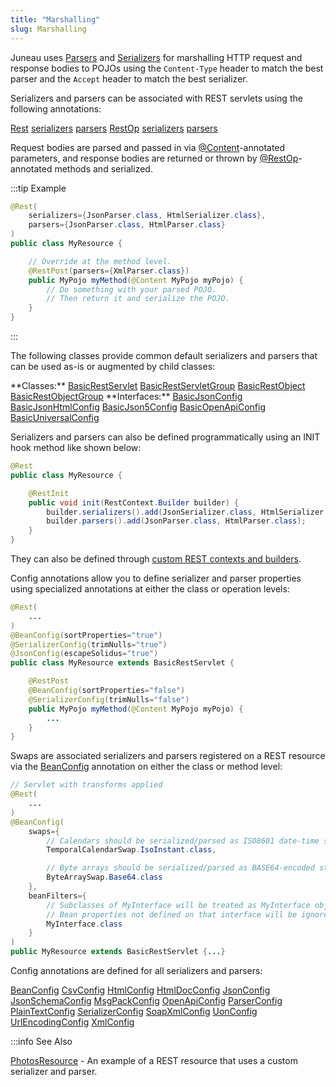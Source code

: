 ```yaml
---
title: "Marshalling"
slug: Marshalling
---
```


Juneau uses <a href="/site/apidocs/org/apache/juneau/parser/Parser.html" target="_blank">Parsers</a> and <a href="/site/apidocs/org/apache/juneau/serializer/Serializer.html" target="_blank">Serializers</a> for marshalling HTTP request and response bodies to POJOs using the `Content-Type` header to match the best parser and the `Accept` header to match the best serializer.

Serializers and parsers can be associated with REST servlets using the following annotations:

<tree>
<node-0><java-annotation><a href="/site/apidocs/org/apache/juneau/rest/annotation/Rest.html" target="_blank">Rest</a></java-annotation></node-0>
<node-1><java-method-annotation><a href="/site/apidocs/org/apache/juneau/rest/annotation/Rest.html#serializers()" target="_blank">serializers</a></java-method-annotation></node-1>
<node-1><java-method-annotation><a href="/site/apidocs/org/apache/juneau/rest/annotation/Rest.html#serializers()" target="_blank">parsers</a></java-method-annotation></node-1>
<node-0><java-annotation><a href="/site/apidocs/org/apache/juneau/rest/annotation/RestOp.html" target="_blank">RestOp</a></java-annotation></node-0>
<node-1><java-method-annotation><a href="/site/apidocs/org/apache/juneau/rest/annotation/RestOp.html#serializers()" target="_blank">serializers</a></java-method-annotation></node-1>
<node-1><java-method-annotation><a href="/site/apidocs/org/apache/juneau/rest/annotation/RestOp.html#serializers()" target="_blank">parsers</a></java-method-annotation></node-1>
</tree>

Request bodies are parsed and passed in via <a href="/site/apidocs/org/apache/juneau/http/annotation/Content.html" target="_blank">@Content</a>-annotated parameters, and response bodies are returned or thrown by <a href="/site/apidocs/org/apache/juneau/rest/annotation/RestOp.html" target="_blank">@RestOp</a>-annotated methods and serialized.

:::tip Example
```java
@Rest(
    serializers={JsonParser.class, HtmlSerializer.class},
    parsers={JsonParser.class, HtmlParser.class}
)
public class MyResource {

    // Override at the method level.
    @RestPost(parsers={XmlParser.class})
    public MyPojo myMethod(@Content MyPojo myPojo) {
        // Do something with your parsed POJO.
        // Then return it and serialize the POJO.
    }
}
```
:::

The following classes provide common default serializers and parsers that can be
used as-is or augmented by child classes:

<tree>
<node-0>**Classes:**</node-0>
<node-1><javac-abstract-class><a href="/site/apidocs/org/apache/juneau/rest/servlet/BasicRestServlet.html" target="_blank">BasicRestServlet</a></javac-abstract-class> <javac-abstract-class><a href="/site/apidocs/org/apache/juneau/rest/servlet/BasicRestServletGroup.html" target="_blank">BasicRestServletGroup</a></javac-abstract-class> <javac-abstract-class><a href="/site/apidocs/org/apache/juneau/rest/servlet/BasicRestObject.html" target="_blank">BasicRestObject</a></javac-abstract-class> <javac-abstract-class><a href="/site/apidocs/org/apache/juneau/rest/servlet/BasicRestObjectGroup.html" target="_blank">BasicRestObjectGroup</a></javac-abstract-class></node-1>
<node-0>**Interfaces:**</node-0>
<node-1><javac-interface><a href="/site/apidocs/org/apache/juneau/rest/config/BasicJsonConfig.html" target="_blank">BasicJsonConfig</a></javac-interface> <javac-interface><a href="/site/apidocs/org/apache/juneau/rest/config/BasicJsonHtmlConfig.html" target="_blank">BasicJsonHtmlConfig</a></javac-interface> <javac-interface><a href="/site/apidocs/org/apache/juneau/rest/config/BasicJson5Config.html" target="_blank">BasicJson5Config</a></javac-interface> <javac-interface><a href="/site/apidocs/org/apache/juneau/rest/config/BasicOpenApiConfig.html" target="_blank">BasicOpenApiConfig</a></javac-interface> <javac-interface><a href="/site/apidocs/org/apache/juneau/rest/config/BasicUniversalConfig.html" target="_blank">BasicUniversalConfig</a></javac-interface></node-1>
</tree>

Serializers and parsers can also be defined programmatically using an INIT hook method like shown below:

```java
@Rest
public class MyResource {

    @RestInit
    public void init(RestContext.Builder builder) {
        builder.serializers().add(JsonSerializer.class, HtmlSerializer.class);
        builder.parsers().add(JsonParser.class, HtmlParser.class);
    }
}
```

They can also be defined through [custom REST contexts and builders](/docs/topics/RestContext).

Config annotations allow you to define serializer and parser properties using specialized annotations at either the
class or operation levels:

```java
@Rest(
    ...
)
@BeanConfig(sortProperties="true")
@SerializerConfig(trimNulls="true")
@JsonConfig(escapeSolidus="true")
public class MyResource extends BasicRestServlet {

    @RestPost
    @BeanConfig(sortProperties="false")
    @SerializerConfig(trimNulls="false")
    public MyPojo myMethod(@Content MyPojo myPojo) {
        ...
    }
}
```

Swaps are associated serializers and parsers registered on a REST resource via the <a href="/site/apidocs/org/apache/juneau/annotation/BeanConfig.html" target="_blank">BeanConfig</a> annotation on either the class or method level:

```java
// Servlet with transforms applied
@Rest(
    ...
)
@BeanConfig(
    swaps={
        // Calendars should be serialized/parsed as ISO8601 date-time strings
        TemporalCalendarSwap.IsoInstant.class,

        // Byte arrays should be serialized/parsed as BASE64-encoded strings
        ByteArraySwap.Base64.class
    },
    beanFilters={
        // Subclasses of MyInterface will be treated as MyInterface objects.
        // Bean properties not defined on that interface will be ignored.
        MyInterface.class
    }
)
public MyResource extends BasicRestServlet {...}
```

Config annotations are defined for all serializers and parsers:

<tree>
<node-0><javac-annotation><a href="/site/apidocs/org/apache/juneau/annotation/BeanConfig.html" target="_blank">BeanConfig</a></javac-annotation> <javac-annotation><a href="/site/apidocs/org/apache/juneau/csv/annotation/CsvConfig.html" target="_blank">CsvConfig</a></javac-annotation> <javac-annotation><a href="/site/apidocs/org/apache/juneau/html/annotation/HtmlConfig.html" target="_blank">HtmlConfig</a></javac-annotation> <javac-annotation><a href="/site/apidocs/org/apache/juneau/html/annotation/HtmlDocConfig.html" target="_blank">HtmlDocConfig</a></javac-annotation> <javac-annotation><a href="/site/apidocs/org/apache/juneau/json/annotation/JsonConfig.html" target="_blank">JsonConfig</a></javac-annotation> <javac-annotation><a href="/site/apidocs/org/apache/juneau/jsonschema/annotation/JsonSchemaConfig.html" target="_blank">JsonSchemaConfig</a></javac-annotation> <javac-annotation><a href="/site/apidocs/org/apache/juneau/msgpack/annotation/MsgPackConfig.html" target="_blank">MsgPackConfig</a></javac-annotation> <javac-annotation><a href="/site/apidocs/org/apache/juneau/oapi/annotation/OpenApiConfig.html" target="_blank">OpenApiConfig</a></javac-annotation> <javac-annotation><a href="/site/apidocs/org/apache/juneau/parser/annotation/ParserConfig.html" target="_blank">ParserConfig</a></javac-annotation> <javac-annotation><a href="/site/apidocs/org/apache/juneau/plaintext/annotation/PlainTextConfig.html" target="_blank">PlainTextConfig</a></javac-annotation> <javac-annotation><a href="/site/apidocs/org/apache/juneau/serializer/annotation/SerializerConfig.html" target="_blank">SerializerConfig</a></javac-annotation> <javac-annotation><a href="/site/apidocs/org/apache/juneau/soap/annotation/SoapXmlConfig.html" target="_blank">SoapXmlConfig</a></javac-annotation> <javac-annotation><a href="/site/apidocs/org/apache/juneau/uon/annotation/UonConfig.html" target="_blank">UonConfig</a></javac-annotation> <javac-annotation><a href="/site/apidocs/org/apache/juneau/urlencoding/annotation/UrlEncodingConfig.html" target="_blank">UrlEncodingConfig</a></javac-annotation> <javac-annotation><a href="/site/apidocs/org/apache/juneau/xml/annotation/XmlConfig.html" target="_blank">XmlConfig</a></javac-annotation></node-0>
</tree>

:::info See Also

<tree>
<node-0><java-class><a href="/site/apidocs/org/apache/juneau/examples/rest/PhotosResource.html" target="_blank">PhotosResource</a></java-class> - An example of a REST resource that uses a custom serializer and parser.</node-0>
</tree>
